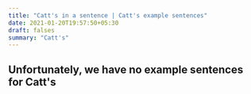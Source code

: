```yaml
---
title: "Catt's in a sentence | Catt's example sentences"
date: 2021-01-20T19:57:50+05:30
draft: falses
summary: "Catt's"
---
```

## Unfortunately, we have no example sentences for Catt's                 

